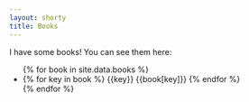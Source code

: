 ```yaml
---
layout: shorty
title: Books
---
```

I have some books! You can see them here:

<ul>
{% for book in site.data.books %}
  <li>
    {% for key in book %}
      {{key}} {{book[key]}}
    {% endfor %}
  </li>
  {% endfor %}
</ul>